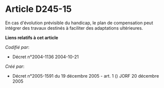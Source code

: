 # Article D245-15

En cas d'évolution prévisible du handicap, le plan de compensation peut intégrer des travaux destinés à faciliter des
adaptations ultérieures.

**Liens relatifs à cet article**

_Codifié par_:

  - Décret n°2004-1136 2004-10-21

_Créé par_:

  - Décret n°2005-1591 du 19 décembre 2005 - art. 1 () JORF 20 décembre 2005

